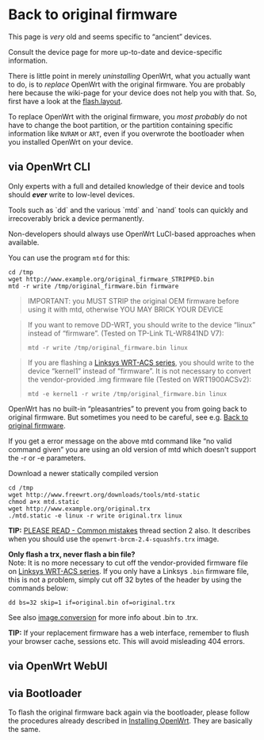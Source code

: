 # Back to original firmware

This page is *very* old and seems specific to “ancient” devices.

Consult the device page for more up-to-date and device-specific information.

There is little point in merely *uninstalling* OpenWrt, what you actually want to do, is to *replace* OpenWrt with the original firmware. You are probably here because the wiki-page for your device does not help you with that. So, first have a look at the [flash.layout](/docs/techref/flash.layout "docs:techref:flash.layout").

To replace OpenWrt with the original firmware, you *most probably* do not have to change the boot partition, or the partition containing specific information like `NVRAM` or `ART`, even if you overwrote the bootloader when you installed OpenWrt on your device.

## via OpenWrt CLI

Only experts with a full and detailed knowledge of their device and tools should ***ever*** write to low-level devices.

Tools such as \`dd\` and the various \`mtd\` and \`nand\` tools can quickly and irrecoverably brick a device permanently.

Non-developers should always use OpenWrt LuCI-based approaches when available.

You can use the program `mtd` for this:

```
cd /tmp
wget http://www.example.org/original_firmware_STRIPPED.bin
mtd -r write /tmp/original_firmware.bin firmware
```

> IMPORTANT: you MUST STRIP the original OEM firmware before using it with mtd, otherwise YOU MAY BRICK YOUR DEVICE

> If you want to remove DD-WRT, you should write to the device “linux” instead of “firmware”. (Tested on TP-Link TL-WR841ND V7):
> 
> ```
> mtd -r write /tmp/original_firmware.bin linux
> ```

> If you are flashing a [Linksys WRT-ACS series](/toh/linksys/wrt_ac_series "toh:linksys:wrt_ac_series"), you should write to the device “kernel1” instead of “firmware”. It is not necessary to convert the vendor-provided .img firmware file (Tested on WRT1900ACSv2):
> 
> ```
> mtd -e kernel1 -r write /tmp/original_firmware.bin linux
> ```

OpenWrt has no built-in “pleasantries” to prevent you from going back to original firmware. But sometimes you need to be careful, see e.g. [Back to original firmware](/toh/tp-link/tl-wr1043nd#back_to_original_firmware "toh:tp-link:tl-wr1043nd").

If you get a error message on the above mtd command like “no valid command given” you are using an old version of mtd which doesn't support the -r or -e parameters.

Download a newer statically compiled version

```
cd /tmp
wget http://www.freewrt.org/downloads/tools/mtd-static
chmod a+x mtd.static
wget http://www.example.org/original.trx
./mtd.static -e linux -r write original.trx linux
```

**TIP:** [PLEASE READ - Common mistakes](http://forum.openwrt.org/viewtopic.php?id=3474 "http://forum.openwrt.org/viewtopic.php?id=3474") thread section 2 also. It describes when you should use the `openwrt-brcm-2.4-squashfs.trx` image.

**Only flash a trx, never flash a bin file?**  
Note: It is no more necessary to cut off the vendor-provided firmware file on [Linksys WRT-ACS series](/toh/linksys/wrt_ac_series "toh:linksys:wrt_ac_series"). If you only have a Linksys `.bin` firmware file, this is not a problem, simply cut off 32 bytes of the header by using the commands below:

```
dd bs=32 skip=1 if=original.bin of=original.trx
```

See also [image.conversion](/docs/techref/hardware/soc/soc.broadcom.bcm47xx/image.conversion "docs:techref:hardware:soc:soc.broadcom.bcm47xx:image.conversion") for more info about .bin to .trx.

**TIP:** If your replacement firmware has a web interface, remember to flush your browser cache, sessions etc. This will avoid misleading 404 errors.

## via OpenWrt WebUI

## via Bootloader

To flash the original firmware back again via the bootloader, please follow the procedures already described in [Installing OpenWrt](/docs/guide-user/installation/generic.flashing "docs:guide-user:installation:generic.flashing"). They are basically the same.
